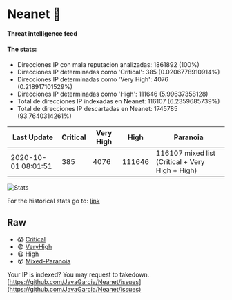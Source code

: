 # Neanet :hocho:
#### Threat intelligence feed
#### The stats:

- Direcciones IP con mala reputacion analizadas: 1861892 (100%)
- Direcciones IP determinadas como 'Critical':  385 (0.0206778910914%)
- Direcciones IP determinadas como 'Very High':  4076 (0.218917101529%)
- Direcciones IP determinadas como 'High':  111646 (5.99637358128)
- Total de direcciones IP indexadas en Neanet:  116107 (6.2359685739%)
- Total de direcciones IP descartadas en Neanet:  1745785 (93.7640314261%)

| Last Update | Critical | Very High | High | Paranoia |
| --- | --- | --- | --- | --- |
| 2020-10-01 08:01:51 | 385 | 4076 | 111646 | 116107 mixed list (Critical + Very High + High)|

![Stats](https://docs.google.com/spreadsheets/d/e/2PACX-1vSnaNMIXVabIpDJjufMlzH7poXnshF3mgd8Is1g9ytUEzVsP5my4Trn8f-xkoLLQ38xpL3HtmUexLo6/pubchart?oid=501124687&format=image)

For the historical stats go to: [link](/stats.csv)
## Raw
- :scream: [Critical](https://raw.githubusercontent.com/JavaGarcia/Neanet/master/blacklists/neanet_critical.txt)
- :fearful: [VeryHigh](https://raw.githubusercontent.com/JavaGarcia/Neanet/master/blacklists/neanet_veryHigh.txtt)
- :frowning: [High](https://raw.githubusercontent.com/JavaGarcia/Neanet/master/blacklists/neanet_high.txt)
- :dizzy_face: [Mixed-Paranoia](https://raw.githubusercontent.com/JavaGarcia/Neanet/master/blacklists/neanet_all.txt)


Your IP is indexed? You may request to takedown. [https://github.com/JavaGarcia/Neanet/issues](https://github.com/JavaGarcia/Neanet/issues)
















































































































































































































































































































































































































































































































































































































































































































































































































































































































































































































































































































































































